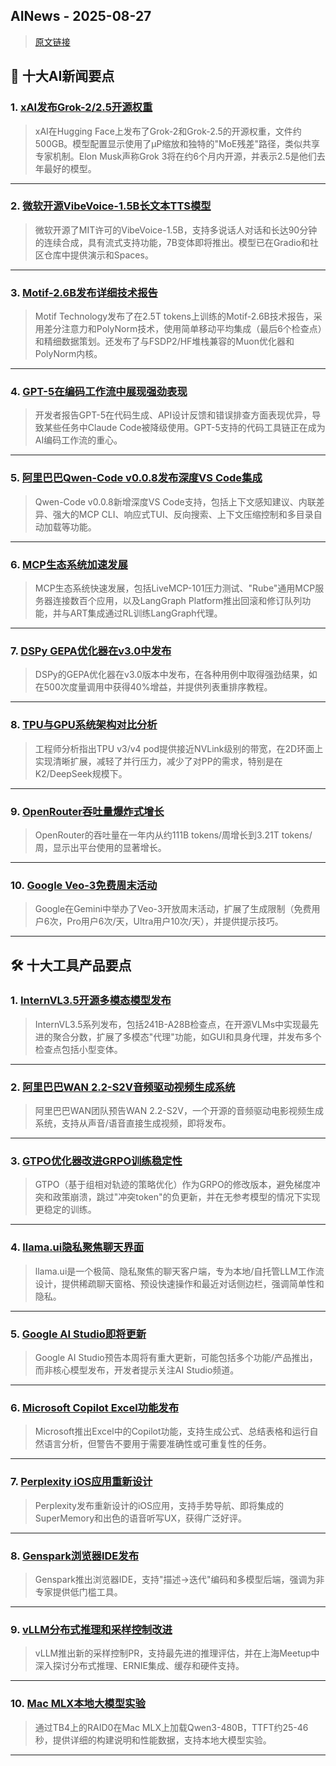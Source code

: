 ## AINews - 2025-08-27

> [原文链接](https://news.smol.ai/issues/25-08-25-not-much/)

## 📰 十大AI新闻要点

### 1. [xAI发布Grok-2/2.5开源权重](https://huggingface.co/xai-org/grok-2)
> xAI在Hugging Face上发布了Grok-2和Grok-2.5的开源权重，文件约500GB。模型配置显示使用了μP缩放和独特的"MoE残差"路径，类似共享专家机制。Elon Musk声称Grok 3将在约6个月内开源，并表示2.5是他们去年最好的模型。

---

### 2. [微软开源VibeVoice-1.5B长文本TTS模型](https://huggingface.co/microsoft/VibeVoice-1.5B)
> 微软开源了MIT许可的VibeVoice-1.5B，支持多说话人对话和长达90分钟的连续合成，具有流式支持功能，7B变体即将推出。模型已在Gradio和社区仓库中提供演示和Spaces。

---

### 3. [Motif-2.6B发布详细技术报告](https://twitter.com/eliebakouch/status/1959598428192669870)
> Motif Technology发布了在2.5T tokens上训练的Motif-2.6B技术报告，采用差分注意力和PolyNorm技术，使用简单移动平均集成（最后6个检查点）和精细数据策划。还发布了与FSDP2/HF堆栈兼容的Muon优化器和PolyNorm内核。

---

### 4. [GPT-5在编码工作流中展现强劲表现](https://twitter.com/gdb/status/1959209931267297586)
> 开发者报告GPT-5在代码生成、API设计反馈和错误排查方面表现优异，导致某些任务中Claude Code被降级使用。GPT-5支持的代码工具链正在成为AI编码工作流的重心。

---

### 5. [阿里巴巴Qwen-Code v0.0.8发布深度VS Code集成](https://twitter.com/Alibaba_Qwen/status/1959170659583476026)
> Qwen-Code v0.0.8新增深度VS Code支持，包括上下文感知建议、内联差异、强大的MCP CLI、响应式TUI、反向搜索、上下文压缩控制和多目录自动加载等功能。

---

### 6. [MCP生态系统加速发展](https://twitter.com/omarsar0/status/1960084088133398718)
> MCP生态系统快速发展，包括LiveMCP-101压力测试、"Rube"通用MCP服务器连接数百个应用，以及LangGraph Platform推出回滚和修订队列功能，并与ART集成通过RL训练LangGraph代理。

---

### 7. [DSPy GEPA优化器在v3.0中发布](https://twitter.com/DSPyOSS/status/1960000178179527110)
> DSPy的GEPA优化器在v3.0版本中发布，在各种用例中取得强劲结果，如在500次度量调用中获得40%增益，并提供列表重排序教程。

---

### 8. [TPU与GPU系统架构对比分析](https://twitter.com/JingyuanLiu123/status/1959093411283443726)
> 工程师分析指出TPU v3/v4 pod提供接近NVLink级别的带宽，在2D环面上实现清晰扩展，减轻了并行压力，减少了对PP的需求，特别是在K2/DeepSeek规模下。

---

### 9. [OpenRouter吞吐量爆炸式增长](https://twitter.com/scaling01/status/1960113882607067569)
> OpenRouter的吞吐量在一年内从约111B tokens/周增长到3.21T tokens/周，显示出平台使用的显著增长。

---

### 10. [Google Veo-3免费周末活动](https://twitter.com/sundarpichai/status/1959070813317210260)
> Google在Gemini中举办了Veo-3开放周末活动，扩展了生成限制（免费用户6次，Pro用户6次/天，Ultra用户10次/天），并提供提示技巧。

---

## 🛠️ 十大工具产品要点

### 1. [InternVL3.5开源多模态模型发布](https://huggingface.co/internlm/InternVL3_5-241B-A28B)
> InternVL3.5系列发布，包括241B-A28B检查点，在开源VLMs中实现最先进的聚合分数，扩展了多模态"代理"功能，如GUI和具身代理，并发布多个检查点包括小型变体。

---

### 2. [阿里巴巴WAN 2.2-S2V音频驱动视频生成系统](https://twitter.com/Alibaba_Wan/status/1959963989703880866)
> 阿里巴巴WAN团队预告WAN 2.2-S2V，一个开源的音频驱动电影视频生成系统，支持从声音/语音直接生成视频，即将发布。

---

### 3. [GTPO优化器改进GRPO训练稳定性](https://github.com/winstonsmith1897/GTPO)
> GTPO（基于组相对轨迹的策略优化）作为GRPO的修改版本，避免梯度冲突和政策崩溃，跳过"冲突token"的负更新，并在无参考模型的情况下实现更稳定的训练。

---

### 4. [llama.ui隐私聚焦聊天界面](来源：文章内容)
> llama.ui是一个极简、隐私聚焦的聊天客户端，专为本地/自托管LLM工作流设计，提供稀疏聊天窗格、预设快速操作和最近对话侧边栏，强调简单性和隐私。

---

### 5. [Google AI Studio即将更新](https://aistudio.google.com/)
> Google AI Studio预告本周将有重大更新，可能包括多个功能/产品推出，而非核心模型发布，开发者提示关注AI Studio频道。

---

### 6. [Microsoft Copilot Excel功能发布](https://www.microsoft.com/microsoft-copilot)
> Microsoft推出Excel中的Copilot功能，支持生成公式、总结表格和运行自然语言分析，但警告不要用于需要准确性或可重复性的任务。

---

### 7. [Perplexity iOS应用重新设计](https://twitter.com/AravSrinivas/status/1959317364228641130)
> Perplexity发布重新设计的iOS应用，支持手势导航、即将集成的SuperMemory和出色的语音听写UX，获得广泛好评。

---

### 8. [Genspark浏览器IDE发布](https://twitter.com/fchollet/status/1959083315878928808)
> Genspark推出浏览器IDE，支持"描述→迭代"编码和多模型后端，强调为非专家提供低门槛工具。

---

### 9. [vLLM分布式推理和采样控制改进](https://twitter.com/vllm_project/status/1959277423729500565)
> vLLM推出新的采样控制PR，支持最先进的推理评估，并在上海Meetup中深入探讨分布式推理、ERNIE集成、缓存和硬件支持。

---

### 10. [Mac MLX本地大模型实验](https://twitter.com/TheZachMueller/status/1959643512695054638)
> 通过TB4上的RAID0在Mac MLX上加载Qwen3-480B，TTFT约25-46秒，提供详细的构建说明和性能数据，支持本地大模型实验。

---